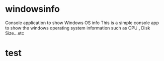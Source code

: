 # windowsinfo
Console application to show Windows OS info
This is a simple console app to show the windows operating system information such as CPU , Disk Size...etc
# test


